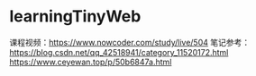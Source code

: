 # learningTinyWeb
课程视频：https://www.nowcoder.com/study/live/504
笔记参考：https://blog.csdn.net/qq_42518941/category_11520172.html
https://www.ceyewan.top/p/50b6847a.html
